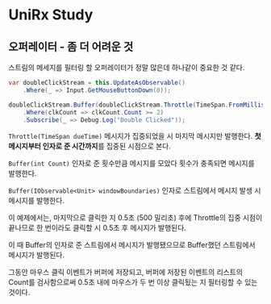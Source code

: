 # UniRx Study

## 오퍼레이터 - 좀 더 어려운 것

스트림의 메세지를 필터링 할 오퍼레이터가 정말 많은데 하나같이 중요한 것 같다.

```cs
var doubleClickStream = this.UpdateAsObservable()
	.Where(_ => Input.GetMouseButtonDown(0));

doubleClickStream.Buffer(doubleClickStream.Throttle(TimeSpan.FromMilliseconds(500)))
	.Where(clkCount => clkCount.Count >= 2)
	.Subscribe(_ => Debug.Log("Double Clicked"));
```

`Throttle(TimeSpan dueTime)` 메시지가 집중되었을 시 마지막 메시지만 발행한다. **첫 메시지부터 인자로 준 시간까지**를 집중된 시점으로 본다.

`Buffer(int Count)` 인자로 준 횟수만큼 메시지를 모았다 횟수가 충족되면 메시지를 발행한다.

`Buffer(IObservable<Unit> windowBoundaries)` 인자로 스트림에서 메시지 발생 시 메시지를 발행한다.

이 예제에서는, 마지막으로 클릭한 지 0.5초 (500 밀리초) 후에 Throttle의 집중 시점이 끝나므로 한 번이라도 클릭할 시 0.5초 후 메시지가 발행된다.

이 때 Buffer의 인자로 준 스트림에서 메시지가 발행됐으므로 Buffer했던 스트림에서 메시지가 발행된다.

그동안 마우스 클릭 이벤트가 버퍼에 저장되고, 버퍼에 저장된 이벤트의 리스트의 Count를 검사함으로써 0.5초 내에 마우스가 두 번 이상 클릭됬는 지 필터링할 수 있는 것이다.